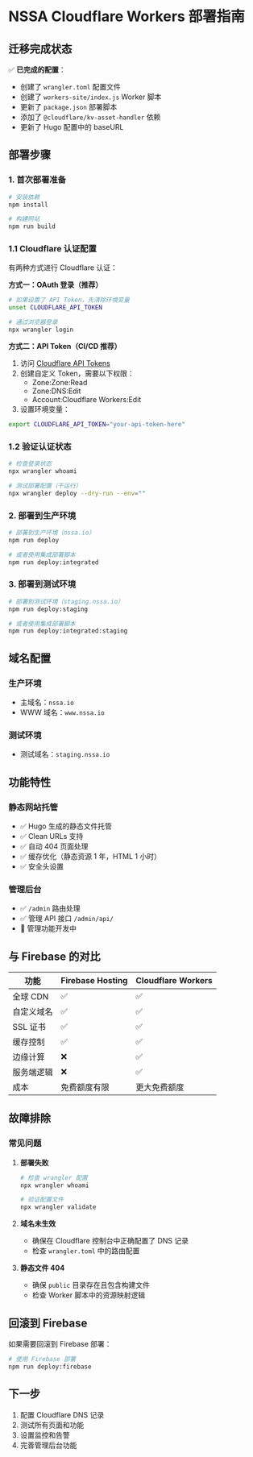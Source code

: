 # NSSA Cloudflare Workers 部署指南

## 迁移完成状态

✅ **已完成的配置**：
- 创建了 `wrangler.toml` 配置文件
- 创建了 `workers-site/index.js` Worker 脚本
- 更新了 `package.json` 部署脚本
- 添加了 `@cloudflare/kv-asset-handler` 依赖
- 更新了 Hugo 配置中的 baseURL

## 部署步骤

### 1. 首次部署准备

```bash
# 安装依赖
npm install

# 构建网站
npm run build
```

### 1.1 Cloudflare 认证配置

有两种方式进行 Cloudflare 认证：

**方式一：OAuth 登录（推荐）**
```bash
# 如果设置了 API Token，先清除环境变量
unset CLOUDFLARE_API_TOKEN

# 通过浏览器登录
npx wrangler login
```

**方式二：API Token（CI/CD 推荐）**
1. 访问 [Cloudflare API Tokens](https://dash.cloudflare.com/profile/api-tokens)
2. 创建自定义 Token，需要以下权限：
   - Zone:Zone:Read
   - Zone:DNS:Edit
   - Account:Cloudflare Workers:Edit
3. 设置环境变量：
```bash
export CLOUDFLARE_API_TOKEN="your-api-token-here"
```

### 1.2 验证认证状态

```bash
# 检查登录状态
npx wrangler whoami

# 测试部署配置（干运行）
npx wrangler deploy --dry-run --env=""
```

### 2. 部署到生产环境

```bash
# 部署到生产环境（nssa.io）
npm run deploy

# 或者使用集成部署脚本
npm run deploy:integrated
```

### 3. 部署到测试环境

```bash
# 部署到测试环境（staging.nssa.io）
npm run deploy:staging

# 或者使用集成部署脚本
npm run deploy:integrated:staging
```

## 域名配置

### 生产环境
- 主域名：`nssa.io`
- WWW 域名：`www.nssa.io`

### 测试环境
- 测试域名：`staging.nssa.io`

## 功能特性

### 静态网站托管
- ✅ Hugo 生成的静态文件托管
- ✅ Clean URLs 支持
- ✅ 自动 404 页面处理
- ✅ 缓存优化（静态资源 1 年，HTML 1 小时）
- ✅ 安全头设置

### 管理后台
- ✅ `/admin` 路由处理
- ✅ 管理 API 接口 `/admin/api/`
- 🔄 管理功能开发中

## 与 Firebase 的对比

| 功能 | Firebase Hosting | Cloudflare Workers |
|------|------------------|-------------------|
| 全球 CDN | ✅ | ✅ |
| 自定义域名 | ✅ | ✅ |
| SSL 证书 | ✅ | ✅ |
| 缓存控制 | ✅ | ✅ |
| 边缘计算 | ❌ | ✅ |
| 服务端逻辑 | ❌ | ✅ |
| 成本 | 免费额度有限 | 更大免费额度 |

## 故障排除

### 常见问题

1. **部署失败**
   ```bash
   # 检查 wrangler 配置
   npx wrangler whoami
   
   # 验证配置文件
   npx wrangler validate
   ```

2. **域名未生效**
   - 确保在 Cloudflare 控制台中正确配置了 DNS 记录
   - 检查 `wrangler.toml` 中的路由配置

3. **静态文件 404**
   - 确保 `public` 目录存在且包含构建文件
   - 检查 Worker 脚本中的资源映射逻辑

## 回滚到 Firebase

如果需要回滚到 Firebase 部署：

```bash
# 使用 Firebase 部署
npm run deploy:firebase
```

## 下一步

1. 配置 Cloudflare DNS 记录
2. 测试所有页面和功能
3. 设置监控和告警
4. 完善管理后台功能

